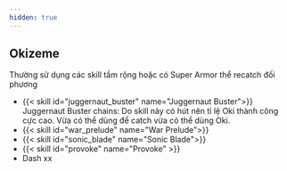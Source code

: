 ```yaml
---
hidden: true
---
```

## Okizeme

Thường sử dụng các skill tầm rộng hoặc có Super Armor thể recatch đối phương

- {{< skill id="juggernaut_buster" name="Juggernaut Buster">}} Juggernaut Buster chains: Do skill này có hút nên tỉ lệ Oki thành công cực cao. Vừa có thể dùng để catch vừa có thể dùng Oki.
- {{< skill id="war_prelude" name="War Prelude">}}
- {{< skill id="sonic_blade" name="Sonic Blade">}}
- {{< skill id="provoke" name="Provoke" >}}
- Dash xx
